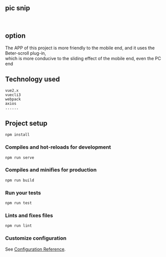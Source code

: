 ## pic snip
<a href="https://7.dusays.com/2021/02/02/d2c9e509163e4.png" target="_blank"></a>
<br>
<a href="https://7.dusays.com/2021/02/02/423d24c7dee46.png" target="_blank"></a>

## option
The APP of this project is more friendly to the mobile end, and it uses the Beter-scroll plug-in, 
<br>
which is more conducive to the sliding effect of the mobile end, even the PC end

## Technology used
```
vue2.x
vuecli3 
webpack 
axios 
......
```

## Project setup
```
npm install
```

### Compiles and hot-reloads for development
```
npm run serve
```

### Compiles and minifies for production
```
npm run build
```

### Run your tests
```
npm run test
```

### Lints and fixes files
```
npm run lint
```

### Customize configuration
See [Configuration Reference](https://cli.vuejs.org/config/).
